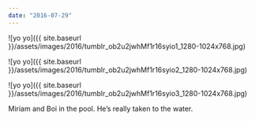 ```yaml
---
date: "2016-07-29"
---
```


![yo yo]({{ site.baseurl }}/assets/images/2016/tumblr_ob2u2jwhMf1r16syio1_1280-1024x768.jpg)

![yo yo]({{ site.baseurl }}/assets/images/2016/tumblr_ob2u2jwhMf1r16syio2_1280-1024x768.jpg)

![yo yo]({{ site.baseurl }}/assets/images/2016/tumblr_ob2u2jwhMf1r16syio3_1280-1024x768.jpg)

Miriam and Boi in the pool. He’s really taken to the water.
